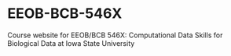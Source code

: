 # EEOB-BCB-546X
Course website for EEOB/BCB 546X: Computational Data Skills for Biological Data at Iowa State University

